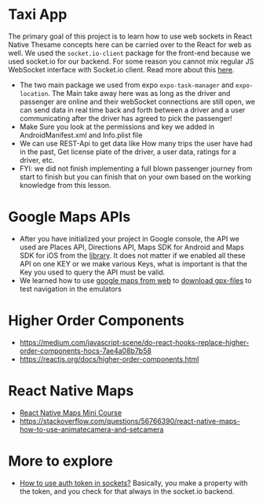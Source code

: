 # Taxi App

The primary goal of this project is to learn how to use web sockets in React Native Thesame concepts here can be carried over to the React for web as well. We used the `socket.io-client` package for the front-end because we used socket.io for our backend. For some reason you cannot mix regular JS WebSocket interface with Socket.io client. Read more about this [here](https://stackoverflow.com/questions/22232023/can-i-use-socket-io-client-to-connect-to-a-standard-websocket).

- The two main package we used from expo `expo-task-manager` and `expo-location`. The Main take away here was as long as the driver and passenger are online and their webSocket connections are still open, we can send data in real time back and forth between a driver and a user communicating after the driver has agreed to pick the passenger!
- Make Sure you look at the permissions and key we added in AndroidManifest.xml and Info.plist file
- We can use REST-Api to get data like How many trips the user have had in the past, Get license plate of the driver, a user data, ratings for a driver, etc.
- FYI: we did not finish implementing a full blown passenger journey from start to finish but you can finish that on your own based on the working knowledge from this lesson.

# Google Maps APIs

- After you have initialized your project in Google console, the API we used are Places API, Directions API, Maps SDK for Android and Maps SDK for iOS from the [library](https://console.cloud.google.com/apis/library). It does not matter if we enabled all these API on one KEY or we make various Keys, what is important is that the Key you used to query the API must be valid.
- We learned how to use [google maps from web](https://www.google.ca/maps/dir/) to [download gpx-files](https://mapstogpx.com/mobiledev.php) to test navigation in the emulators

# Higher Order Components

- https://medium.com/javascript-scene/do-react-hooks-replace-higher-order-components-hocs-7ae4a08b7b58
- https://reactjs.org/docs/higher-order-components.html

# React Native Maps

- [React Native Maps Mini Course](https://www.youtube.com/watch?v=qlELLikT3FU&t=271s)
- [https://stackoverflow.com/questions/56766390/react-native-maps-how-to-use-animatecamera-and-setcamera
  ](https://stackoverflow.com/questions/56766390/react-native-maps-how-to-use-animatecamera-and-setcamera)

# More to explore

- [How to use auth token in sockets?](https://stackoverflow.com/questions/36788831/authenticating-socket-io-connections) Basically, you make a property with the token, and you check for that always in the socket.io backend.

